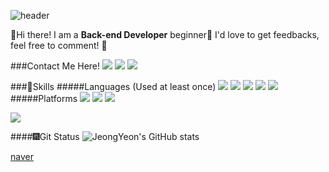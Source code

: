![header](https://capsule-render.vercel.app/api?type=wave&color=auto&height=300&section=header&text=JeongYeon's%20Git&fontSize=90)
 

👋Hi there! I am a **Back-end Developer** beginner🦖
I'd love to get feedbacks, feel free to comment! 💌

###Contact Me Here!
<a href="yjy5923@gmail.com" target="_blank"><img src="https://img.shields.io/badge/yjy5923@gmail.com-red?style=for-the-badge&logo=GMAIL&logoColor=white"/></a> <a href="https://www.instagram.com/ren__dezvou_s/" target="_blank"><img src="https://img.shields.io/badge/rendez_vou_s-fuchsia?style=for-the-badge&logo=INSTAGRAM&logoColor=white"/></a>  <a href="https://velog.io/@rendez_vou_s" target="_blank"><img src="https://img.shields.io/badge/velog-99FFCC?style=for-the-badge&logo=VELOG&logoColor=003300"/></a> 

###💪Skills
#####Languages (Used at least once)
<img src="https://img.shields.io/badge/java-007396?style=for-the-badge&logo=java&logoColor=white">
<img src="https://img.shields.io/badge/javascript-F7DF1E?style=for-the-badge&logo=javascript&logoColor=black">
<img src="https://img.shields.io/badge/c-00599C?style=for-the-badge&logo=c&logoColor=white">
<img src="https://img.shields.io/badge/html5-E34F26?style=for-the-badge&logo=html5&logoColor=white">
<img src="https://img.shields.io/badge/python-3776AB?style=for-the-badge&logo=python&logoColor=white">
#####Platforms
<img src="https://img.shields.io/badge/github-181717?style=for-the-badge&logo=github&logoColor=white">
<img src="https://img.shields.io/badge/springboot-6DB33F?style=for-the-badge&logo=springboot&logoColor=white">
<img src="https://img.shields.io/badge/mysql-4479A1?style=for-the-badge&logo=mysql&logoColor=white">

<img src="https://img.shields.io/badge/eclipse-330099?style=for-the-badge&logo=eclipse&logoColor=white">

####🎆Git Status
![JeongYeon's GitHub stats](https://github-readme-stats.vercel.app/api?username=YimJeongYeon&show_icons=true&theme=radical)

[naver](www.naver.com)
